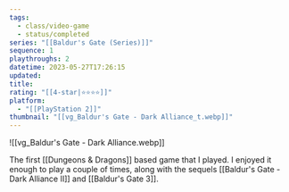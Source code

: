 ```yaml
---
tags:
  - class/video-game
  - status/completed
series: "[[Baldur's Gate (Series)]]"
sequence: 1
playthroughs: 2
datetime: 2023-05-27T17:26:15
updated: 
title: 
rating: "[[4-star|⭐️⭐️⭐️⭐️]]"
platform:
  - "[[PlayStation 2]]"
thumbnail: "[[vg_Baldur's Gate - Dark Alliance_t.webp]]"
---
```


![[vg_Baldur's Gate - Dark Alliance.webp]]

The first [[Dungeons & Dragons]] based game that I played. I enjoyed it enough to play a couple of times, along with the sequels [[Baldur's Gate - Dark Alliance II]] and [[Baldur's Gate 3]].